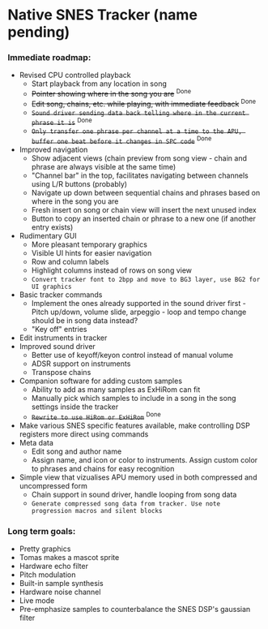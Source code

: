 # Native SNES Tracker (name pending)

### Immediate roadmap:

- Revised CPU controlled playback
    - Start playback from any location in song
    - ~~Pointer showing where in the song you are~~ <sup>Done</sup>
    - ~~Edit song, chains, etc. while playing, with immediate feedback~~ <sup>Done</sup>
    - ~~`Sound driver sending data back telling where in the current phrase it is`~~ <sup>Done</sup>
    - ~~`Only transfer one phrase per channel at a time to the APU, buffer one beat before it changes in SPC code`~~ <sup>Done</sup>
- Improved navigation
    - Show adjacent views (chain preview from song view - chain and phrase are always visible at the same time)
    - "Channel bar" in the top, facilitates navigating between channels using L/R buttons (probably)
    - Navigate up down between sequential chains and phrases based on where in the song you are
    - Fresh insert on song or chain view will insert the next unused index
    - Button to copy an inserted chain or phrase to a new one (if another entry exists)
- Rudimentary GUI
    - More pleasant temporary graphics
    - Visible UI hints for easier navigation
    - Row and column labels
    - Highlight columns instead of rows on song view
    - `Convert tracker font to 2bpp and move to BG3 layer, use BG2 for UI graphics`
- Basic tracker commands
    - Implement the ones already supported in the sound driver first - Pitch up/down, volume slide, arpeggio - loop and tempo change should be in song data instead?
    - "Key off" entries
- Edit instruments in tracker
- Improved sound driver
    - Better use of keyoff/keyon control instead of manual volume
    - ADSR support on instruments
    - Transpose chains
- Companion software for adding custom samples
    - Ability to add as many samples as ExHiRom can fit
    - Manually pick which samples to include in a song in the song settings inside the tracker
    - ~~`Rewrite to use HiRom or ExHiRom`~~ <sup>Done</sup>
- Make various SNES specific features available, make controlling DSP registers more direct using commands
- Meta data
    - Edit song and author name
    - Assign name, and icon or color to instruments. Assign custom color to phrases and chains for easy recognition
- Simple view that vizualises APU memory used in both compressed and uncompressed form
    - Chain support in sound driver, handle looping from song data
    - `Generate compressed song data from tracker. Use note progression macros and silent blocks`

### Long term goals:

- Pretty graphics
- Tomas makes a mascot sprite
- Hardware echo filter
- Pitch modulation
- Built-in sample synthesis
- Hardware noise channel
- Live mode
- Pre-emphasize samples to counterbalance the SNES DSP's gaussian filter
